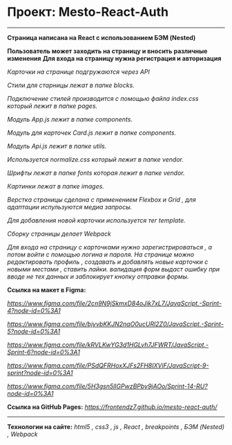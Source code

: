 # Проект: Mesto-React-Auth

---

**Страница написана на React с использованием БЭМ (Nested)**

**Пользователь может заходить на страницу и вносить различные изменения**
**Для входа на страницу нужна регистрация и авторизация**

_Карточки на странице подгружаются через API_

_Стили для старницы лежат в папке blocks._

_Подключение стилей производится с помощью файла index.css который лежит в папке pages._

_Модуль App.js лежит в папке components._

_Модуль для карточек Card.js лежит в папке components._

_Модуль Api.js лежит в папке utils._

_Используется normalize.css который лежит в папке vendor._

_Шрифты лежат в папке fonts которая лежит в папке vendor._

_Картинки лежат в папке images._

_Верстка страницы сделана с применением Flexbox и Grid , для адаптации испульзуются медиа запросы._

_Для добавления новой карточки используется тег template._

_Сборку страницы делает Webpack_

_Для входа на страницу с карточками нужно зарегистрироваться , а потом войти с помощью логина и пароля. На странице можно редактировать профиль , создавать и добавлять новые карточки с новыми местами , ставить лайки. валидация форм выдаст ошибку при вводе не тех данных и заблокирует кнопку отправки формы._

**Ссылка на макет в Figma:**

*https://www.figma.com/file/2cn9N9jSkmxD84oJik7xL7/JavaScript.-Sprint-4?node-id=0%3A1*

*https://www.figma.com/file/bjyvbKKJN2naO0ucURl2Z0/JavaScript.-Sprint-5?node-id=0%3A1*

*https://www.figma.com/file/kRVLKwYG3d1HGLvh7JFWRT/JavaScript.-Sprint-6?node-id=0%3A1*

*https://www.figma.com/file/PSdQFRHoxXJFs2FH8IXViF/JavaScript-9-sprint?node-id=0%3A1*

*https://www.figma.com/file/5H3gsn5lIGPwzBPby9jAOo/Sprint-14-RU?node-id=0%3A1*

**Ссылка на GitHub Pages:**
*https://frontendz7.github.io/mesto-react-auth/*

---

**Технологии на сайте:**
_html5 , css3 , js , React , breakpoints , БЭМ (Nested) , Webpack_
